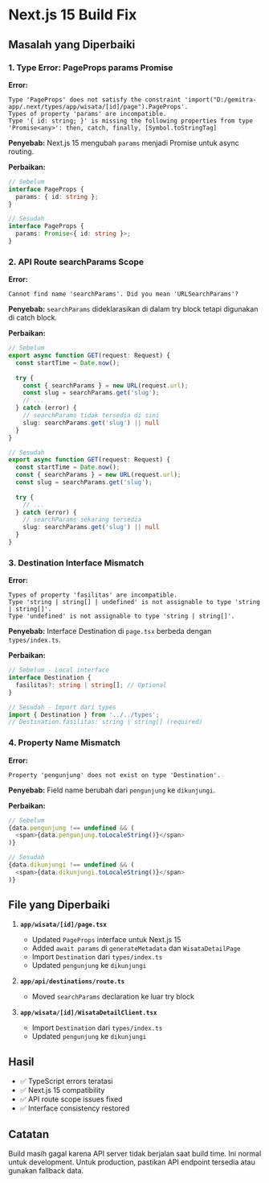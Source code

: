 # Next.js 15 Build Fix

## Masalah yang Diperbaiki

### 1. Type Error: PageProps params Promise
**Error:**
```
Type 'PageProps' does not satisfy the constraint 'import("D:/gemitra-app/.next/types/app/wisata/[id]/page").PageProps'.
Types of property 'params' are incompatible.
Type '{ id: string; }' is missing the following properties from type 'Promise<any>': then, catch, finally, [Symbol.toStringTag]
```

**Penyebab:** Next.js 15 mengubah `params` menjadi Promise untuk async routing.

**Perbaikan:**
```typescript
// Sebelum
interface PageProps {
  params: { id: string };
}

// Sesudah
interface PageProps {
  params: Promise<{ id: string }>;
}
```

### 2. API Route searchParams Scope
**Error:**
```
Cannot find name 'searchParams'. Did you mean 'URLSearchParams'?
```

**Penyebab:** `searchParams` dideklarasikan di dalam try block tetapi digunakan di catch block.

**Perbaikan:**
```typescript
// Sebelum
export async function GET(request: Request) {
  const startTime = Date.now();
  
  try {
    const { searchParams } = new URL(request.url);
    const slug = searchParams.get('slug');
    // ...
  } catch (error) {
    // searchParams tidak tersedia di sini
    slug: searchParams.get('slug') || null
  }
}

// Sesudah
export async function GET(request: Request) {
  const startTime = Date.now();
  const { searchParams } = new URL(request.url);
  const slug = searchParams.get('slug');
  
  try {
    // ...
  } catch (error) {
    // searchParams sekarang tersedia
    slug: searchParams.get('slug') || null
  }
}
```

### 3. Destination Interface Mismatch
**Error:**
```
Types of property 'fasilitas' are incompatible.
Type 'string | string[] | undefined' is not assignable to type 'string | string[]'.
Type 'undefined' is not assignable to type 'string | string[]'.
```

**Penyebab:** Interface Destination di `page.tsx` berbeda dengan `types/index.ts`.

**Perbaikan:**
```typescript
// Sebelum - Local interface
interface Destination {
  fasilitas?: string | string[]; // Optional
}

// Sesudah - Import dari types
import { Destination } from '../../types';
// Destination.fasilitas: string | string[] (required)
```

### 4. Property Name Mismatch
**Error:**
```
Property 'pengunjung' does not exist on type 'Destination'.
```

**Penyebab:** Field name berubah dari `pengunjung` ke `dikunjungi`.

**Perbaikan:**
```typescript
// Sebelum
{data.pengunjung !== undefined && (
  <span>{data.pengunjung.toLocaleString()}</span>
)}

// Sesudah
{data.dikunjungi !== undefined && (
  <span>{data.dikunjungi.toLocaleString()}</span>
)}
```

## File yang Diperbaiki

1. **`app/wisata/[id]/page.tsx`**
   - Updated `PageProps` interface untuk Next.js 15
   - Added `await params` di `generateMetadata` dan `WisataDetailPage`
   - Import `Destination` dari `types/index.ts`
   - Updated `pengunjung` ke `dikunjungi`

2. **`app/api/destinations/route.ts`**
   - Moved `searchParams` declaration ke luar try block

3. **`app/wisata/[id]/WisataDetailClient.tsx`**
   - Import `Destination` dari `types/index.ts`
   - Updated `pengunjung` ke `dikunjungi`

## Hasil

- ✅ TypeScript errors teratasi
- ✅ Next.js 15 compatibility
- ✅ API route scope issues fixed
- ✅ Interface consistency restored

## Catatan

Build masih gagal karena API server tidak berjalan saat build time. Ini normal untuk development. Untuk production, pastikan API endpoint tersedia atau gunakan fallback data.
